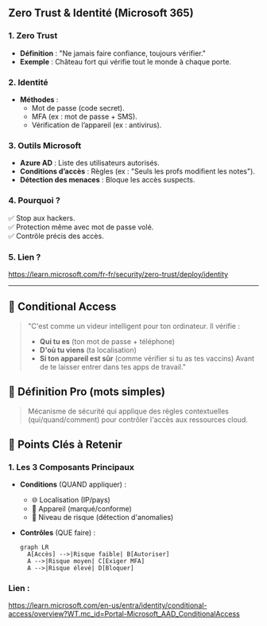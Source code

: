 ## Zero Trust & Identité (Microsoft 365)

### 1. Zero Trust
- **Définition** : "Ne jamais faire confiance, toujours vérifier."
- **Exemple** : Château fort qui vérifie tout le monde à chaque porte.

### 2. Identité
- **Méthodes** : 
  - Mot de passe (code secret).
  - MFA (ex : mot de passe + SMS).
  - Vérification de l’appareil (ex : antivirus).

### 3. Outils Microsoft
- **Azure AD** : Liste des utilisateurs autorisés.
- **Conditions d’accès** : Règles (ex : "Seuls les profs modifient les notes").
- **Détection des menaces** : Bloque les accès suspects.

### 4. Pourquoi ?
✅ Stop aux hackers.  
✅ Protection même avec mot de passe volé.  
✅ Contrôle précis des accès.

### 5. Lien ?
https://learn.microsoft.com/fr-fr/security/zero-trust/deploy/identity

 ---

## 📝 Conditional Access
> "C'est comme un videur intelligent pour ton ordinateur. Il vérifie :
> - **Qui tu es** (ton mot de passe + téléphone)
> - **D'où tu viens** (ta localisation)
> - **Si ton appareil est sûr** (comme vérifier si tu as tes vaccins)
> Avant de te laisser entrer dans tes apps de travail."

## 👔 Définition Pro (mots simples)
> Mécanisme de sécurité qui applique des règles contextuelles (qui/quand/comment) pour contrôler l'accès aux ressources cloud.

## 🔑 Points Clés à Retenir

### 1. Les 3 Composants Principaux
- **Conditions** (QUAND appliquer) :
  - 🌐 Localisation (IP/pays)
  - 📱 Appareil (marqué/conforme)
  - 🚨 Niveau de risque (détection d'anomalies)

- **Contrôles** (QUE faire) :
  ```mermaid
  graph LR
    A[Accès] -->|Risque faible| B[Autoriser]
    A -->|Risque moyen| C[Exiger MFA]
    A -->|Risque élevé| D[Bloquer]

### Lien :
https://learn.microsoft.com/en-us/entra/identity/conditional-access/overview?WT.mc_id=Portal-Microsoft_AAD_ConditionalAccess
